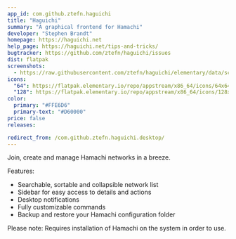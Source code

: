 ```yaml
---
app_id: com.github.ztefn.haguichi
title: "Haguichi"
summary: "A graphical frontend for Hamachi"
developer: "Stephen Brandt"
homepage: https://haguichi.net
help_page: https://haguichi.net/tips-and-tricks/
bugtracker: https://github.com/ztefn/haguichi/issues
dist: flatpak
screenshots:
  - https://raw.githubusercontent.com/ztefn/haguichi/elementary/data/screenshots/1.png
icons:
  "64": https://flatpak.elementary.io/repo/appstream/x86_64/icons/64x64/com.github.ztefn.haguichi.png
  "128": https://flatpak.elementary.io/repo/appstream/x86_64/icons/128x128/com.github.ztefn.haguichi.png
color:
  primary: "#FFE6D6"
  primary-text: "#D60000"
price: false
releases:

redirect_from: /com.github.ztefn.haguichi.desktop/
---
```


<p>Join, create and manage Hamachi networks in a breeze.</p>
<p>Features:</p>
<ul>
<li>Searchable, sortable and collapsible network list</li>
<li>Sidebar for easy access to details and actions</li>
<li>Desktop notifications</li>
<li>Fully customizable commands</li>
<li>Backup and restore your Hamachi configuration folder</li>
</ul>
<p>Please note: Requires installation of Hamachi on the system in order to use.</p>